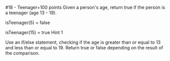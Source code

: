 #18 - Teenager+100 points
Given a person's age, return true if the person is a teenager (age 13 - 19).

isTeenager(5) = false

isTeenager(15) = true
Hint 1

Use an if/else statement, checking if the age is greater than or equal to 13 and less than or equal to 19. Return true or false depending on the result of the comparison.